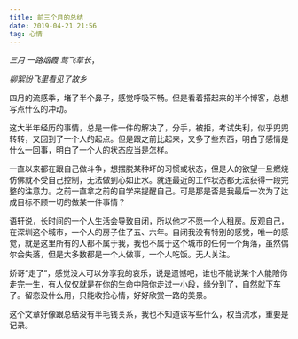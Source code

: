 ```yaml
---
title: 前三个月的总结
date: 2019-04-21 21:56
tag: 心情
---
```


*三月 一路烟霞 莺飞草长*，

*柳絮纷飞里看见了故乡*

<!-- more -->
四月的流感季，堵了半个鼻子，感觉呼吸不畅。但是看着搭起来的半个博客，总想写点什么的冲动。

这大半年经历的事情，总是一件一件的解决了，分手，被拒，考试失利，似乎兜兜转转，又回到了一个人的起点。但是跟之前比起来，又多了些东西，明白了感情是什么一回事，明白了一个人的状态应当是怎样。

一直以来都在跟自己做斗争，想摆脱某种坏的习惯或状态，但是人的欲望一旦燃烧仿佛就不受自己控制，无法做到心如止水。就连最近的工作状态都无法获得一段完整的注意力。之前一直拿之前的自学来提醒自己。可是那是否是我最后一次为了达成目标不顾一切的做某一件事情？

语轩说，长时间的一个人生活会导致自闭，所以他才不愿一个人租房。反观自己，在深圳这个城市，一个人的房子住了五、六年。自闭我没有特别的感觉，唯一的感觉，就是这里所有的人都不属于我，我也不属于这个城市的任何一个角落，虽然偶尔会失落，但是大多数都是一个人做事，一个人吃饭。无人关注。

娇哥“走了”，感觉没人可以分享我的哀乐，说是遗憾吧，谁也不能说某个人能陪你走完一生，有人仅仅就是在你的生命中陪你走过一小段，缘分到了，自然就下车了。留恋没什么用，只能收拾心情，好好欣赏一路的美景。

这个文章好像跟总结没有半毛钱关系，我也不知道该写些什么，权当流水，重要是记录。